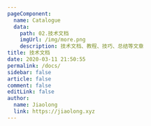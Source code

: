 ```yaml
---
pageComponent: 
  name: Catalogue
  data: 
    path: 02.技术文档
    imgUrl: /img/more.png
    description: 技术文档、教程、技巧、总结等文章
title: 技术文档
date: 2020-03-11 21:50:55
permalink: /docs/
sidebar: false
article: false
comment: false
editLink: false
author: 
  name: Jiaolong
  link: https://jiaolong.xyz
---
```

